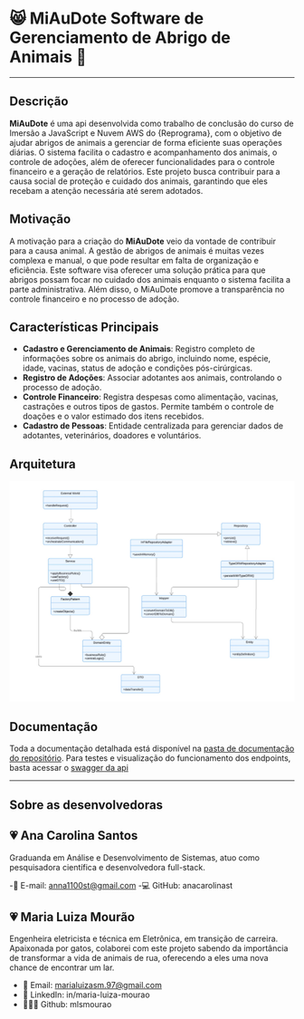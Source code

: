 # 😸 MiAuDote Software de Gerenciamento de Abrigo de Animais 🐶

---

## Descrição

**MiAuDote** é uma api desenvolvida como trabalho de conclusão do curso de Imersão a JavaScript e Nuvem AWS do {Reprograma}, com o objetivo de ajudar abrigos de animais a gerenciar de forma eficiente suas operações diárias. O sistema facilita o cadastro e acompanhamento dos animais, o controle de adoções, além de oferecer funcionalidades para o controle financeiro e a geração de relatórios. Este projeto busca contribuir para a causa social de proteção e cuidado dos animais, garantindo que eles recebam a atenção necessária até serem adotados.

## Motivação
A motivação para a criação do **MiAuDote** veio da vontade de contribuir para a causa animal. A gestão de abrigos de animais é muitas vezes complexa e manual, o que pode resultar em falta de organização e eficiência. Este software visa oferecer uma solução prática para que abrigos possam focar no cuidado dos animais enquanto o sistema facilita a parte administrativa. Além disso, o MiAuDote promove a transparência no controle financeiro e no processo de adoção.

## Características Principais

- **Cadastro e Gerenciamento de Animais**: Registro completo de informações sobre os animais do abrigo, incluindo nome, espécie, idade, vacinas, status de adoção e condições pós-cirúrgicas.
- **Registro de Adoções**: Associar adotantes aos animais, controlando o processo de adoção.
- **Controle Financeiro**: Registra despesas como alimentação, vacinas, castrações e outros tipos de gastos. Permite também o controle de doações e o valor estimado dos itens recebidos.
- **Cadastro de Pessoas**: Entidade centralizada para gerenciar dados de adotantes, veterinários, doadores e voluntários.

## Arquitetura

![Diagrama da Arquitetura](./docs/diagrams/arquitetura-hexagonal.jpeg)

## Documentação
Toda a documentação detalhada está disponível na [pasta de documentação do repositório](https://github.com/anacarolinast/ON36-IJS-MiAuDote/tree/main/docs).
Para testes e visualização do funcionamento dos endpoints, basta acessar o [swagger da api](http://54.208.10.249:3000/docs)

---

## Sobre as desenvolvedoras

## 💗 Ana Carolina Santos

Graduanda em Análise e Desenvolvimento de Sistemas, atuo como pesquisadora científica e desenvolvedora full-stack.

-💌 E-mail: anna1100st@gmail.com
-💻 GitHub: anacarolinast

## 💗 Maria Luiza Mourão

Engenheira eletricista e técnica em Eletrônica, em transição de carreira. Apaixonada por gatos, colaborei com este projeto sabendo da importância de transformar a vida de animais de rua, oferecendo a eles uma nova chance de encontrar um lar.
- 💌 Email: marialuizasm.97@gmail.com
- 💼 LinkedIn: in/maria-luiza-mourao
- 👩🏻‍💻 Github: mlsmourao

